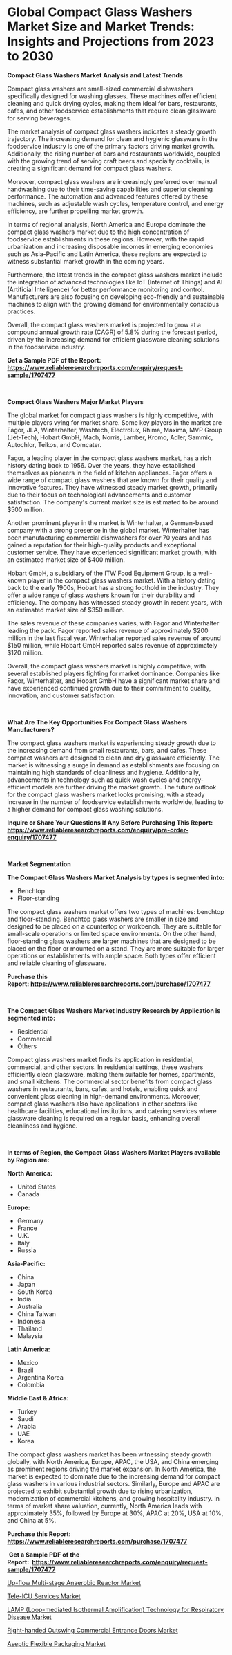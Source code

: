 <p><h1>Global Compact Glass Washers Market Size and Market Trends: Insights and Projections from 2023 to 2030</h1></p><p><strong>Compact Glass Washers Market Analysis and Latest Trends</strong></p>
<p><p>Compact glass washers are small-sized commercial dishwashers specifically designed for washing glasses. These machines offer efficient cleaning and quick drying cycles, making them ideal for bars, restaurants, cafes, and other foodservice establishments that require clean glassware for serving beverages.</p><p>The market analysis of compact glass washers indicates a steady growth trajectory. The increasing demand for clean and hygienic glassware in the foodservice industry is one of the primary factors driving market growth. Additionally, the rising number of bars and restaurants worldwide, coupled with the growing trend of serving craft beers and specialty cocktails, is creating a significant demand for compact glass washers.</p><p>Moreover, compact glass washers are increasingly preferred over manual handwashing due to their time-saving capabilities and superior cleaning performance. The automation and advanced features offered by these machines, such as adjustable wash cycles, temperature control, and energy efficiency, are further propelling market growth.</p><p>In terms of regional analysis, North America and Europe dominate the compact glass washers market due to the high concentration of foodservice establishments in these regions. However, with the rapid urbanization and increasing disposable incomes in emerging economies such as Asia-Pacific and Latin America, these regions are expected to witness substantial market growth in the coming years.</p><p>Furthermore, the latest trends in the compact glass washers market include the integration of advanced technologies like IoT (Internet of Things) and AI (Artificial Intelligence) for better performance monitoring and control. Manufacturers are also focusing on developing eco-friendly and sustainable machines to align with the growing demand for environmentally conscious practices.</p><p>Overall, the compact glass washers market is projected to grow at a compound annual growth rate (CAGR) of 5.8% during the forecast period, driven by the increasing demand for efficient glassware cleaning solutions in the foodservice industry.</p></p>
<p><strong>Get a Sample PDF of the Report:&nbsp; <a href="https://www.reliableresearchreports.com/enquiry/request-sample/1707477">https://www.reliableresearchreports.com/enquiry/request-sample/1707477</a></strong></p>
<p>&nbsp;</p>
<p><strong>Compact Glass Washers Major Market Players</strong></p>
<p><p>The global market for compact glass washers is highly competitive, with multiple players vying for market share. Some key players in the market are Fagor, JLA, Winterhalter, Washtech, Electrolux, Rhima, Maxima, MVP Group (Jet-Tech), Hobart GmbH, Mach, Norris, Lamber, Kromo, Adler, Sammic, Autochlor, Teikos, and Comcater.</p><p>Fagor, a leading player in the compact glass washers market, has a rich history dating back to 1956. Over the years, they have established themselves as pioneers in the field of kitchen appliances. Fagor offers a wide range of compact glass washers that are known for their quality and innovative features. They have witnessed steady market growth, primarily due to their focus on technological advancements and customer satisfaction. The company's current market size is estimated to be around $500 million.</p><p>Another prominent player in the market is Winterhalter, a German-based company with a strong presence in the global market. Winterhalter has been manufacturing commercial dishwashers for over 70 years and has gained a reputation for their high-quality products and exceptional customer service. They have experienced significant market growth, with an estimated market size of $400 million. </p><p>Hobart GmbH, a subsidiary of the ITW Food Equipment Group, is a well-known player in the compact glass washers market. With a history dating back to the early 1900s, Hobart has a strong foothold in the industry. They offer a wide range of glass washers known for their durability and efficiency. The company has witnessed steady growth in recent years, with an estimated market size of $350 million.</p><p>The sales revenue of these companies varies, with Fagor and Winterhalter leading the pack. Fagor reported sales revenue of approximately $200 million in the last fiscal year. Winterhalter reported sales revenue of around $150 million, while Hobart GmbH reported sales revenue of approximately $120 million.</p><p>Overall, the compact glass washers market is highly competitive, with several established players fighting for market dominance. Companies like Fagor, Winterhalter, and Hobart GmbH have a significant market share and have experienced continued growth due to their commitment to quality, innovation, and customer satisfaction.</p></p>
<p>&nbsp;</p>
<p><strong>What Are The Key Opportunities For Compact Glass Washers Manufacturers?</strong></p>
<p><p>The compact glass washers market is experiencing steady growth due to the increasing demand from small restaurants, bars, and cafes. These compact washers are designed to clean and dry glassware efficiently. The market is witnessing a surge in demand as establishments are focusing on maintaining high standards of cleanliness and hygiene. Additionally, advancements in technology such as quick wash cycles and energy-efficient models are further driving the market growth. The future outlook for the compact glass washers market looks promising, with a steady increase in the number of foodservice establishments worldwide, leading to a higher demand for compact glass washing solutions.</p></p>
<p><strong>Inquire or Share Your Questions If Any Before Purchasing This Report: <a href="https://www.reliableresearchreports.com/enquiry/pre-order-enquiry/1707477">https://www.reliableresearchreports.com/enquiry/pre-order-enquiry/1707477</a></strong></p>
<p>&nbsp;</p>
<p><strong>Market Segmentation</strong></p>
<p><strong>The Compact Glass Washers Market Analysis by types is segmented into:</strong></p>
<p><ul><li>Benchtop</li><li>Floor-standing</li></ul></p>
<p><p>The compact glass washers market offers two types of machines: benchtop and floor-standing. Benchtop glass washers are smaller in size and designed to be placed on a countertop or workbench. They are suitable for small-scale operations or limited space environments. On the other hand, floor-standing glass washers are larger machines that are designed to be placed on the floor or mounted on a stand. They are more suitable for larger operations or establishments with ample space. Both types offer efficient and reliable cleaning of glassware.</p></p>
<p><strong>Purchase this Report:&nbsp;<a href="https://www.reliableresearchreports.com/purchase/1707477">https://www.reliableresearchreports.com/purchase/1707477</a></strong></p>
<p>&nbsp;</p>
<p><strong>The Compact Glass Washers Market Industry Research by Application is segmented into:</strong></p>
<p><ul><li>Residential</li><li>Commercial</li><li>Others</li></ul></p>
<p><p>Compact glass washers market finds its application in residential, commercial, and other sectors. In residential settings, these washers efficiently clean glassware, making them suitable for homes, apartments, and small kitchens. The commercial sector benefits from compact glass washers in restaurants, bars, cafes, and hotels, enabling quick and convenient glass cleaning in high-demand environments. Moreover, compact glass washers also have applications in other sectors like healthcare facilities, educational institutions, and catering services where glassware cleaning is required on a regular basis, enhancing overall cleanliness and hygiene.</p></p>
<p>&nbsp;</p>
<p><strong>In terms of Region, the Compact Glass Washers Market Players available by Region are:</strong></p>
<p>
    <p> <strong> North America: </strong>
        <ul>
            <li>United States</li>
            <li>Canada</li>
        </ul>
        </p> 
    <p> <strong> Europe: </strong>
        <ul>
            <li>Germany</li>
            <li>France</li>
            <li>U.K.</li>
            <li>Italy</li>
            <li>Russia</li>
        </ul>
        </p> 
    <p> <strong> Asia-Pacific: </strong>
        <ul>
            <li>China</li>
            <li>Japan</li>
            <li>South Korea</li>
            <li>India</li>
            <li>Australia</li>
            <li>China Taiwan</li>
            <li>Indonesia</li>
            <li>Thailand</li>
            <li>Malaysia</li>
        </ul>
        </p> 
    <p> <strong> Latin America: </strong>
        <ul>
            <li>Mexico</li>
            <li>Brazil</li>
            <li>Argentina Korea</li>
            <li>Colombia</li>
        </ul>
        </p> 
    <p> <strong> Middle East & Africa: </strong>
        <ul>
            <li>Turkey</li>
            <li>Saudi</li>
            <li>Arabia</li>
            <li>UAE</li>
            <li>Korea</li>
        </ul>
    </p>
    </p>
<p><p>The compact glass washers market has been witnessing steady growth globally, with North America, Europe, APAC, the USA, and China emerging as prominent regions driving the market expansion. In North America, the market is expected to dominate due to the increasing demand for compact glass washers in various industrial sectors. Similarly, Europe and APAC are projected to exhibit substantial growth due to rising urbanization, modernization of commercial kitchens, and growing hospitality industry. In terms of market share valuation, currently, North America leads with approximately 35%, followed by Europe at 30%, APAC at 20%, USA at 10%, and China at 5%.</p></p>
<p><strong>Purchase this Report: <a href="https://www.reliableresearchreports.com/purchase/1707477">https://www.reliableresearchreports.com/purchase/1707477</a></strong></p>
<p>&nbsp;<strong>Get a Sample PDF of the Report:&nbsp;&nbsp;<a href="https://www.reliableresearchreports.com/enquiry/request-sample/1707477">https://www.reliableresearchreports.com/enquiry/request-sample/1707477</a></strong></p>
<p><strong></strong></p>
<p><p><a href="https://github.com/Paul14Anderson63/Market-Research-Report-List-1/blob/main/up-flow-multi-stage-anaerobic-reactor-market.md">Up-flow Multi-stage Anaerobic Reactor Market</a></p><p><a href="https://www.linkedin.com/pulse/tele-icu-services-market-research-report-unlocks-analysis-nkcoe/">Tele-ICU Services Market</a></p><p><a href="https://www.linkedin.com/pulse/lamp-loop-mediated-isothermal-amplification-technology-zvrre/">LAMP (Loop-mediated Isothermal Amplification) Technology for Respiratory Disease Market</a></p><p><a href="https://medium.com/@loretadervishi2013/right-handed-outswing-commercial-entrance-doors-market-the-key-to-successful-business-strategy-89a6eedba151">Right-handed Outswing Commercial Entrance Doors Market</a></p><p><a href="https://github.com/aasishrp01/Market-Research-Report-List-1/blob/main/aseptic-flexible-packaging-market.md">Aseptic Flexible Packaging Market</a></p></p>